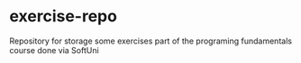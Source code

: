 # exercise-repo
Repository for storage some exercises
part of the programing fundamentals course
done via SoftUni
